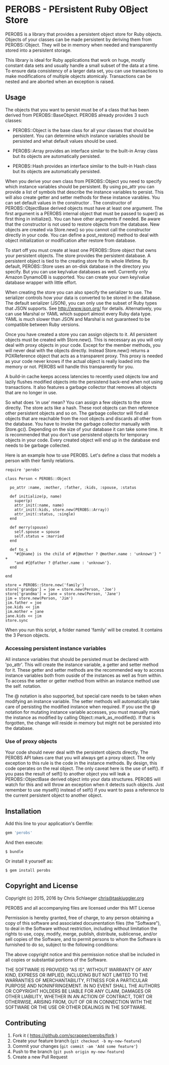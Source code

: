 # PEROBS - PErsistent Ruby OBject Store

PEROBS is a library that provides a persistent object store for Ruby
objects. Objects of your classes can be made persistent by deriving
them from PEROBS::Object. They will be in memory when needed and
transparently stored into a persistent storage.

This library is ideal for Ruby applications that work on huge, mostly
constant data sets and usually handle a small subset of the data at a
time. To ensure data consistency of a larger data set, you can use
transactions to make modifications of multiple objects atomicaly.
Transactions can be nested and are aborted when an exception is
raised.

## Usage

The objects that you want to persist must be of a class that has been
derived from PEROBS::BaseObject. PEROBS already provides 3 such
classes:

* PEROBS::Object is the base class for all your classes that should be
  persistent. You can determine which instance variables should be
  persisted and what default values should be used.

* PEROBS::Array provides an interface similar to the built-in Array class
  but its objects are automatically persisted.

* PEROBS::Hash provides an interface similar to the built-in Hash
  class but its objects are automatically persisted.

When you derive your own class from PEROBS::Object you need to
specify which instance variables should be persistent. By using
po_attr you can provide a list of symbols that describe the instance
variables to persist. This will also create getter and setter methods
for these instance varables.  You can set default values in the
constructor . The constructor of PEROBS::ObjectBase derived objects
must have at least one argument. The first argument is a PEROBS
internal object that must be passed to super() as first thing in
initialize(). You can have other arguments if needed. Be aware that the
constructor is not used to restore objects from the database. New
objects are created via Store.new() so you cannot call the constructor
directly in your code. You can define a post_restore() method to deal
with object initialization or modification after restore from
database.

To start off you must create at least one PEROBS::Store object that
owns your persistent objects. The store provides the persistent
database. A persistent object is tied to the creating store for its
whole lifetime. By default, PEROBS::Store uses an on-disk database in the
directory you specify. But you can use key/value databases as well.
Currently only Amazon DynamoDB is supported. You can create your own
key/value database wrapper with little effort.

When creating the store you can also specify the serializer to use.
The serializer controls how your data is converted to be stored in the
database.  The default serializer (JSON), you can only use the subset
of Ruby types that JSON supports. See http://www.json.org/ for
details. Alternatively, you can use Marshal or YAML which support
almost every Ruby data type. YAML is much slower than JSON and Marshal
is not guaranteed to be compatible between Ruby versions.

Once you have created a store you can assign objects to it. All
persistent objects must be created with Store.new(). This is
necessary as you will only deal with proxy objects in your code.
Except for the member methods, you will never deal with the objects
directly. Instead Store.new() returns a POXReference object that acts
as a transparent proxy. This proxy is needed as your code never knows
if the actual object is really loaded into the memory or not. PEROBS
will handle this transparently for you.

A build-in cache keeps access latencies to recently used objects low
and lazily flushes modified objects into the persistend back-end when
not using transactions.  It also features a garbage collector that
removes all objects that are no longer in use. 

So what does 'in use' mean? You can assign a few objects to the store
directly. The store acts like a hash. These root objects can then
reference other persistent objects and so on. The garbage collector
will find all objects that are reachable from the root objects and
discards all other from the database. You have to invoke the garbage
collector manually with Store.gc(). Depending on the size of your
database it can take some time. It is recommended that you don't use
persistend objects for temporary objects in your code. Every created
object will end up in the database end needs to be garbage collected.

Here is an example how to use PEROBS. Let's define a class that models
a person with their family relations.

```
require 'perobs'

class Person < PEROBS::Object

  po_attr :name, :mother, :father, :kids, :spouse, :status

  def initialize(p, name)
    super(p)
    attr_init(:name, name)
    attr_init(:kids, store.new(PEROBS::Array))
    attr_init(:status, :single)
  end

  def merry(spouse)
    self.spouse = spouse
    self.status = :married
  end

  def to_s
    "#{@name} is the child of #{@mother ? @mother.name : 'unknown'} " +
    "and #{@father ? @father.name : 'unknown'}.
  end

end

store = PEROBS::Store.new('family')
store['grandpa'] = joe = store.new(Person, 'Joe')
store['grandma'] = jane = store.new(Person, 'Jane')
jim = store.new(Person, 'Jim')
jim.father = joe
joe.kids << jim
jim.mother = jane
jane.kids << jim
store.sync
```

When you run this script, a folder named 'family' will be created. It
contains the 3 Person objects.

### Accessing persistent instance variables

All instance variables that should be persisted must be declared with
'po_attr'. This will create the instance variable, a getter and setter
method for it. These getter and setter methods are the recommended way
to access instance variables both from ouside of the instances as well
as from within. To access the setter or getter method from within an
instance method use the self.<variable> notation.

The @<variable> notation is also supported, but special care needs to
be taken when modifying an instance variable. The setter methods will
automatically take care of persisting the modified instance when
required. If you use the @ notation for mutating instance variable
accesses, you must manually mark the instance as modified by calling
Object::mark_as_modified(). If that is forgotten, the change will
reside in memory but might not be persisted into the database.

### Use of proxy objects

Your code should never deal with the persistent objects directly. The
PEROBS API takes care that you will always get a proxy object. The
only exception to this rule is the code in the instance methods. By
design, this code operates on the real object. The only caveat here is
the use of self(). If you pass the result of self() to another object
you will leak a PEROBS::ObjectBase derived object into your data
structures.  PEROBS will watch for this and will throw an exception
when it detects such objects. Just remember to use myself() instead of
self() if you want to pass a reference to the current persistent
object to another object.

## Installation

Add this line to your application's Gemfile:

```ruby
gem 'perobs'
```

And then execute:

    $ bundle

Or install it yourself as:

    $ gem install perobs

## Copyright and License

Copyright (c) 2015, 2016 by Chris Schlaeger <chris@taskjuggler.org>

PEROBS and all accompanying files are licensed under this MIT License

Permission is hereby granted, free of charge, to any person obtaining
a copy of this software and associated documentation files (the
"Software"), to deal in the Software without restriction, including
without limitation the rights to use, copy, modify, merge, publish,
distribute, sublicense, and/or sell copies of the Software, and to
permit persons to whom the Software is furnished to do so, subject to
the following conditions:

The above copyright notice and this permission notice shall be
included in all copies or substantial portions of the Software.

THE SOFTWARE IS PROVIDED "AS IS", WITHOUT WARRANTY OF ANY KIND,
EXPRESS OR IMPLIED, INCLUDING BUT NOT LIMITED TO THE WARRANTIES OF
MERCHANTABILITY, FITNESS FOR A PARTICULAR PURPOSE AND
NONINFRINGEMENT. IN NO EVENT SHALL THE AUTHORS OR COPYRIGHT HOLDERS BE
LIABLE FOR ANY CLAIM, DAMAGES OR OTHER LIABILITY, WHETHER IN AN ACTION
OF CONTRACT, TORT OR OTHERWISE, ARISING FROM, OUT OF OR IN CONNECTION
WITH THE SOFTWARE OR THE USE OR OTHER DEALINGS IN THE SOFTWARE.

## Contributing

1. Fork it ( https://github.com/scrapper/perobs/fork )
2. Create your feature branch (`git checkout -b my-new-feature`)
3. Commit your changes (`git commit -am 'Add some feature'`)
4. Push to the branch (`git push origin my-new-feature`)
5. Create a new Pull Request
